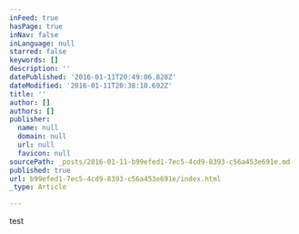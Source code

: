 ```yaml
---
inFeed: true
hasPage: true
inNav: false
inLanguage: null
starred: false
keywords: []
description: ''
datePublished: '2016-01-11T20:49:06.828Z'
dateModified: '2016-01-11T20:38:10.692Z'
title: ''
author: []
authors: []
publisher:
  name: null
  domain: null
  url: null
  favicon: null
sourcePath: _posts/2016-01-11-b99efed1-7ec5-4cd9-8393-c56a453e691e.md
published: true
url: b99efed1-7ec5-4cd9-8393-c56a453e691e/index.html
_type: Article

---
```

test